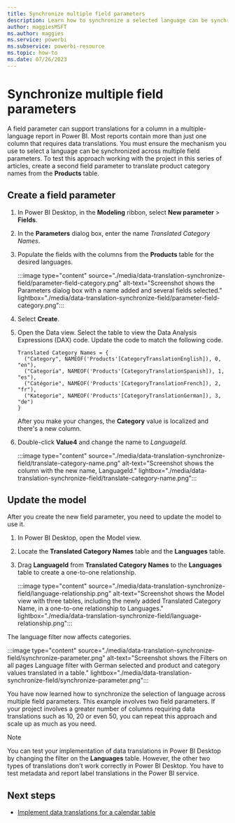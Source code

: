 ```yaml
---
title: Synchronize multiple field parameters
description: Learn how to synchronize a selected language can be synchronized across multiple field parameters in a multiple-language report in Power BI. 
author: maggiesMSFT   
ms.author: maggies
ms.service: powerbi
ms.subservice: powerbi-resource
ms.topic: how-to
ms.date: 07/26/2023
---
```

# Synchronize multiple field parameters

A field parameter can support translations for a column in a multiple-language report in Power BI. Most reports contain more than just one column that requires data translations. You must ensure the mechanism you use to select a language can be synchronized across multiple field parameters. To test this approach working with the project in this series of articles, create a second field parameter to translate product category names from the **Products** table.

## Create a field parameter

1. In Power BI Desktop, in the **Modeling** ribbon, select **New parameter** > **Fields**.

1. In the **Parameters** dialog box, enter the name *Translated Category Names*.
1. Populate the fields with the columns from the **Products** table for the desired languages.

   :::image type="content" source="./media/data-translation-synchronize-field/parameter-field-category.png" alt-text="Screenshot shows the Parameters dialog box with a name added and several fields selected." lightbox="./media/data-translation-synchronize-field/parameter-field-category.png":::

1. Select **Create**.

1. Open the Data view. Select the table to view the Data Analysis Expressions (DAX) code. Update the code to match the following code.

   ```dax
   Translated Category Names = {
     ("Category", NAMEOF('Products'[CategoryTranslationEnglish]), 0, "en"),
     ("Categoría", NAMEOF('Products'[CategoryTranslationSpanish]), 1, "es"),
     ("Catégorie", NAMEOF('Products'[CategoryTranslationFrench]), 2, "fr"),
     ("Kategorie", NAMEOF('Products'[CategoryTranslationGerman]), 3, "de")
   }
   ```

   After you make your changes, the **Category** value is localized and there's a new column.

1. Double-click **Value4** and change the name to *LanguageId*.

   :::image type="content" source="./media/data-translation-synchronize-field/translate-category-name.png" alt-text="Screenshot shows the column with the new name, LanguageId." lightbox="./media/data-translation-synchronize-field/translate-category-name.png":::

## Update the model

After you create the new field parameter, you need to update the model to use it.

1. In Power BI Desktop, open the Model view.
1. Locate the **Translated Category Names** table and the **Languages** table. 
1. Drag **LanguageId** from **Translated Category Names** to the **Languages** table to create a one-to-one relationship.

   :::image type="content" source="./media/data-translation-synchronize-field/language-relationship.png" alt-text="Screenshot shows the Model view with three tables, including the newly added Translated Category Name, in a one-to-one relationship to Languages." lightbox="./media/data-translation-synchronize-field/language-relationship.png":::

The language filter now affects categories.

:::image type="content" source="./media/data-translation-synchronize-field/synchronize-parameter.png" alt-text="Screenshot shows the Filters on all pages Language filter with German selected and product and category values translated in a table." lightbox="./media/data-translation-synchronize-field/synchronize-parameter.png":::

You have now learned how to synchronize the selection of language across multiple field parameters. This example involves two field parameters. If your project involves a greater number of columns requiring data translations such as 10, 20 or even 50, you can repeat this approach and scale up as much as you need.

> [!NOTE]
> You can test your implementation of data translations in Power BI Desktop by changing the filter on the **Languages** table. However, the other two types of translations don't work correctly in Power BI Desktop. You have to test metadata and report label translations in the Power BI service.

## Next steps

- [Implement data translations for a calendar table](data-translation-calendar-table.md)
